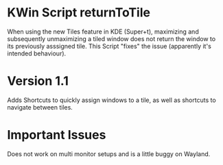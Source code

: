 # KWin Script returnToTile
When using the new Tiles feature in KDE (Super+t), maximizing and subsequently unmaximizing a tiled window does not return the window to its previously asssigned tile. This Script "fixes" the issue (apparently it's intended behaviour). 

# Version 1.1
Adds Shortcuts to quickly assign windows to a tile, as well as shortcuts to navigate between tiles.

# Important Issues
Does not work on multi monitor setups and is a little buggy on Wayland.
